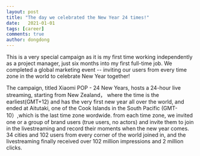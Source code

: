 ```yaml
---
layout: post
title: "The day we celebrated the New Year 24 times!"
date:   2021-01-01
tags: [career]
comments: true
author: dongdong
---
```


This is a very special campaign as it is my first time working independently as a project manager, just six months into my first full-time job. We completed a global marketing event -- inviting our users from every time zone in the world to celebrate New Year together!

The campaign, titled Xiaomi POP - 24 New Years, hosts a 24-hour live streaming, starting from New Zealand， where the time is the earliest(GMT+12) and has the very first new year all over the world, and ended at Aitutaki, one of the Cook Islands in the South Pacific (GMT-10）,which is the last time zone wordwide. from each time zone, we invited one or a group of brand users (true users, no actors) and invite them to join in the livestreaming and record their moments when the new year comes. 34 cities and 102 users from every corner of the world joined in, and the livestreaming finally received over 102 million impressions and 2 million clicks.

